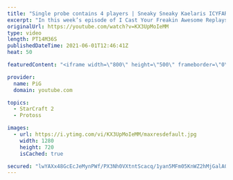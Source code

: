 ```yaml
---
title: "Single probe contains 4 players | Sneaky Sneaky Kaelaris ICYFAR G2"
excerpt: "In this week’s episode of I Cast Your Freakin Awesome Replays (ICYFAR) players sent in their replays where they tried to utilize cloaked and burrowed units as much as posible!  NEW ICYFAR CHALLENGE: \"Oldschool” - bring out your out-dated strats from last year, HOTS/WOL, Starcraft 1 or a completely different"
originalUrl: https://youtube.com/watch?v=KX3UpMoIeMM
type: video
length: PT14M36S
publishedDateTime: 2021-06-01T12:46:41Z
heat: 50

featuredContent: "<iframe width=\"800\" height=\"500\" frameborder=\"0\" src=\"https://www.youtube.com/embed/KX3UpMoIeMM\" allow=\"accelerometer; autoplay; encrypted-media; gyroscope; picture-in-picture\" allowfullscreen></iframe>"

provider:
  name: PiG
  domain: youtube.com

topics:
  - StarCraft 2
  - Protoss

images:
  - url: https://i.ytimg.com/vi/KX3UpMoIeMM/maxresdefault.jpg
    width: 1280
    height: 720
    isCached: true

secured: "lwYAXx48GcEcJeMynPWf/PX3Nh0VXtntScacq/1yan5MFm05KnWZ2hMjGalA0qDbManMSq2BSJ9v8CWumX3Pu1mRovKn3OwN5ThQd881De+/CYGS8pia2GZTzAeivKS2hkFy+Bmgbg+4XaynQiqwGgV/Ymd7LUfTIz/eg4+cSeOCAcxpEWEZWcEpSHudgnZZrmLaIK5BdXNUDtB+VOuEY3/sg5Ls1GEwyqp+K/M2Dfvsa3ckeag11RdgPgE4hdkq/K6gZbKJt8CGwrOk4sXKpxGkEwrhjdATQntv0AdEgqEZeBfO4FJi+8pt1NA3VlxTV/BwgSZdFwjxOyXHXS+ahJnr56xcJtnOipWg2jKdTHcThnahe22mUQuJumeZ5vawu5OZnjRUxGWnp+zCW1fBkTCshyhAmVxKC8pJHqyuPC4=;OCcECiZAW5AI1MtsjtCE2Q=="
---
```


